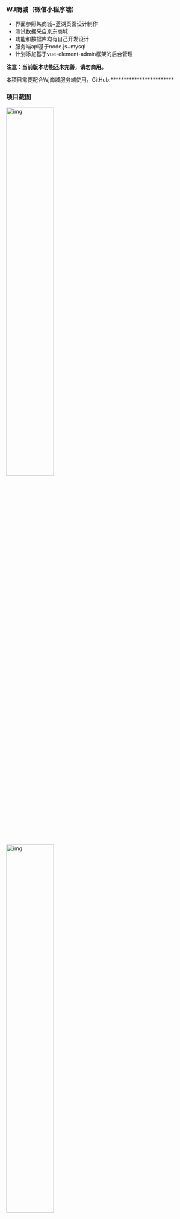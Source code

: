 ### WJ商城（微信小程序端）

- 界面参照某商城+蓝湖页面设计制作
- 测试数据采自京东商城
- 功能和数据库均有自己开发设计
- 服务端api基于node.js+mysql
- 计划添加基于vue-element-admin框架的后台管理

 **注意：当前版本功能还未完善，请勿商用。** 

 本项目需要配合Wj商城服务端使用，GitHub:************************ 

### 项目截图



<img src="https://bk.bklei.com/projectBanner/1%20(6).jpg" alt="img" style="width:50%" />





<img src="https://bk.bklei.com/projectBanner/1%20(9).jpg" alt="img" style="width:50%" />



<img src="https://bk.bklei.com/projectBanner/1%20(17).jpg" alt="img" style="width:50%" />



<img src="https://bk.bklei.com/projectBanner/1%20(5).jpg" alt="img" style="width:50%" />



<img src="https://bk.bklei.com/projectBanner/1%20(19).jpg" alt="img" style="width:50%" />



<img src="https://bk.bklei.com/projectBanner/1%20(10).jpg" alt="img" style="width:50%" />



<img src="https://bk.bklei.com/projectBanner/1%20(3).jpg" alt="img" style="width:50%" />



<img src="https://bk.bklei.com/projectBanner/1%20(16).jpg" alt="img" style="width:50%" />



<img src="https://bk.bklei.com/projectBanner/1%20(15).jpg" alt="img" style="width:50%" />



<img src="https://bk.bklei.com/projectBanner/1%20(7).jpg" alt="img" style="width:50%" />



<img src="https://bk.bklei.com/projectBanner/1%20(11).jpg" alt="img" style="width:50%" />



<img src="https://bk.bklei.com/projectBanner/1%20(8).jpg" alt="img" style="width:50%" />

<img src="https://bk.bklei.com/projectBanner/1%20(13).jpg" alt="img" style="width:50%" />



<img src="https://bk.bklei.com/projectBanner/1%20(2).jpg" alt="img" style="width:50%" />

<img src="https://bk.bklei.com/projectBanner/1%20(20).jpg" alt="img" style="width:50%" />



<img src="https://bk.bklei.com/projectBanner/1%20(21).jpg" alt="img" style="width:50%" />



作者邮箱：**wenjian21@outlook.com**


